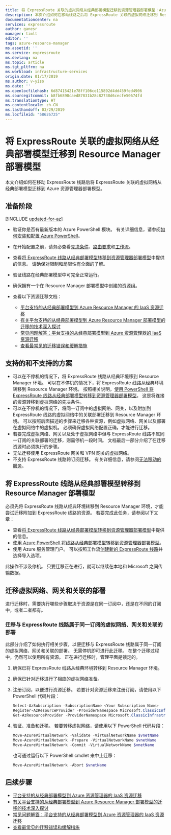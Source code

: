 ```yaml
---
title: 将 ExpressRoute 关联的虚拟网络从经典部署模型迁移到资源管理器部署模型：Azure：PowerShell | Azure
description: 本页介绍如何在移动线路之后将 ExpressRoute 关联的虚拟网络迁移到 Resource Manager 部署模型。
documentationcenter: na
services: expressroute
author: ganesr
manager: timlt
editor: ''
tags: azure-resource-manager
ms.assetid: ''
ms.service: expressroute
ms.devlang: na
ms.topic: article
ms.tgt_pltfrm: na
ms.workload: infrastructure-services
origin.date: 01/17/2019
ms.author: v-yiso
ms.date: ''
ms.openlocfilehash: 6d87415421e78ff106ce115892d4dd459fed4906
ms.sourcegitcommit: b8fb6890caed87831b28c82738d6cecfe50674fd
ms.translationtype: HT
ms.contentlocale: zh-CN
ms.lasthandoff: 03/29/2019
ms.locfileid: "58626725"
---
```

# <a name="migrate-expressroute-associated-virtual-networks-from-classic-to-resource-manager"></a>将 ExpressRoute 关联的虚拟网络从经典部署模型迁移到 Resource Manager 部署模型

本文介绍如何在移动 ExpressRoute 线路后将 ExpressRoute 关联的虚拟网络从经典部署模型迁移到 Azure 资源管理器部署模型。 


## <a name="before-you-begin"></a>准备阶段

[!INCLUDE [updated-for-az](../../includes/updated-for-az.md)]

* 验证你是否有最新版本的 Azure PowerShell 模块。 有关详细信息，请参阅[如何安装和配置 Azure PowerShell](../powershell-install-configure.md)。
* 在开始配置之前，请务必查看[先决条件](expressroute-prerequisites.md)、[路由要求](./expressroute-routing.md)和[工作流](./expressroute-workflows.md)。
* 查看[将 ExpressRoute 线路从经典部署模型转移到资源管理器部署模型](./expressroute-move.md)中提供的信息。 请确保对限制和局限性有全面的了解。
* 验证线路在经典部署模型中可完全正常运行。
* 确保拥有一个在 Resource Manager 部署模型中创建的资源组。
* 查看以下资源迁移文档：

    * [平台支持的从经典部署模型到 Azure Resource Manager 的 IaaS 资源迁移](../virtual-machines/virtual-machines-windows-migration-classic-resource-manager.md)
    * [有关平台支持的从经典部署模型到 Azure Resource Manager 部署模型的迁移的技术深入探讨](../virtual-machines/virtual-machines-windows-migration-classic-resource-manager-deep-dive.md)
    * [常见问题解答：平台支持的从经典部署模型到 Azure 资源管理器的 IaaS 资源迁移](../virtual-machines/virtual-machines-windows-migration-classic-resource-manager.md)
    * [查看最常见的迁移错误和缓解措施](../virtual-machines/windows/migration-classic-resource-manager-errors.md?toc=%2fazure%2fvirtual-machines%2fwindows%2ftoc.json)

## <a name="supported-and-unsupported-scenarios"></a>支持的和不支持的方案

* 可以在不停机的情况下，将 ExpressRoute 线路从经典环境移到 Resource Manager 环境。 可以在不停机的情况下，将 ExpressRoute 线路从经典环境转移到 Resource Manager 环境。 按照相关说明，[使用 PowerShell 将 ExpressRoute 线路从经典部署模型转移到资源管理器部署模型](./expressroute-howto-move-arm.md)。 这是将连接的资源转移到虚拟网络的先决条件。
* 可以在不停机的情况下，将同一订阅中的虚拟网络、网关，以及附加到 ExpressRoute 线路的虚拟网络中的关联部署迁移到 Resource Manager 环境。 可以按照后面描述的步骤来迁移各种资源，例如虚拟网络、网关以及部署在虚拟网络中的虚拟机。 必须确保虚拟网络配置正确，才能进行迁移。 
* 若要完成虚拟网络、网关以及处于虚拟网络中但与 ExpressRoute 线路不属同一订阅的关联部署的迁移，则需停机一段时间。 文档最后一部分介绍了在迁移资源时必须执行的步骤。
* 无法迁移使用 ExpressRoute 网关和 VPN 网关的虚拟网络。
* 不支持 ExpressRoute 线路跨订阅迁移。 有关详细信息，请参阅[无法移动的服务](../azure-resource-manager/resource-group-move-resources.md#services-that-cannot-be-moved)。

## <a name="move-an-expressroute-circuit-from-classic-to-resource-manager"></a>将 ExpressRoute 线路从经典部署模型转移到 Resource Manager 部署模型
必须先将 ExpressRoute 线路从经典环境转移到 Resource Manager 环境，才能尝试迁移附加到 ExpressRoute 线路的资源。 若要完成此任务，请参阅以下文章：

* 查看[将 ExpressRoute 线路从经典部署模型转移到资源管理器部署模型](./expressroute-move.md)中提供的信息。
* [使用 Azure PowerShell 将线路从经典部署模型转移到资源管理器部署模型](./expressroute-howto-move-arm.md)。
* 使用 Azure 服务管理门户。 可以按照工作流[创建新的 ExpressRoute 线路](./expressroute-howto-circuit-portal-resource-manager.md)并选择导入选项。 

此操作不涉及停机。 只要迁移正在进行，就可以继续在本地和 Microsoft 之间传输数据。

## <a name="migrate-virtual-networks-gateways-and-associated-deployments"></a>迁移虚拟网络、网关和关联的部署

进行迁移时，需要执行哪些步骤取决于资源是在同一订阅中，还是在不同的订阅中，或者二者都有。

### <a name="migrate-virtual-networks-gateways-and-associated-deployments-in-the-same-subscription-as-the-expressroute-circuit"></a>迁移与 ExpressRoute 线路属于同一订阅的虚拟网络、网关和关联的部署
此部分介绍了如何执行相关步骤，以便迁移与 ExpressRoute 线路属于同一订阅的虚拟网络、网关和关联的部署。 无需停机即可进行此迁移。 在整个迁移过程中，仍然可以使用所有资源。 正在进行迁移时，管理平面是锁定的。 

1. 确保已将 ExpressRoute 线路从经典环境转移到 Resource Manager 环境。
2. 确保已针对迁移进行了相应的虚拟网络准备。
3. 注册订阅，以便进行资源迁移。 若要针对资源迁移来注册订阅，请使用以下 PowerShell 代码片段：

   ```powershell 
   Select-AzSubscription -SubscriptionName <Your Subscription Name>
   Register-AzResourceProvider -ProviderNamespace Microsoft.ClassicInfrastructureMigrate
   Get-AzResourceProvider -ProviderNamespace Microsoft.ClassicInfrastructureMigrate
   ```
4. 验证、准备和迁移。 若要转移虚拟网络，请使用以下 PowerShell 代码片段：

   ```powershell
   Move-AzureVirtualNetwork -Validate -VirtualNetworkName $vnetName
   Move-AzureVirtualNetwork -Prepare -VirtualNetworkName $vnetName
   Move-AzureVirtualNetwork -Commit -VirtualNetworkName $vnetName
   ```

   也可通过运行以下 PowerShell cmdlet 来中止迁移：

   ```powershell
   Move-AzureVirtualNetwork -Abort $vnetName
   ```

## <a name="next-steps"></a>后续步骤
* [平台支持的从经典部署模型到 Azure 资源管理器的 IaaS 资源迁移](../virtual-machines/virtual-machines-windows-migration-classic-resource-manager.md)
* [有关平台支持的从经典部署模型到 Azure Resource Manager 部署模型的迁移的技术深入探讨](../virtual-machines/virtual-machines-windows-migration-classic-resource-manager-deep-dive.md)
* [常见问题解答：平台支持的从经典部署模型到 Azure 资源管理器的 IaaS 资源迁移](../virtual-machines/virtual-machines-windows-migration-classic-resource-manager.md)
* [查看最常见的迁移错误和缓解措施](../virtual-machines/windows/migration-classic-resource-manager-errors.md?toc=%2fazure%2fvirtual-machines%2fwindows%2ftoc.json)



<!--Update_Description:remove the section of virutal network migration -->